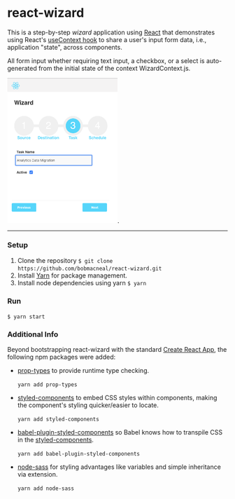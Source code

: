 
# react-wizard 

This is a step-by-step _wizard_ application using [React](https://reactjs.org/) that demonstrates 
using React's [useContext hook](https://reactjs.org/docs/hooks-reference.html#usecontext) to 
share a user's input form data, i.e., application "state", across components.

All form input whether requiring text input, a checkbox, or a select is auto-generated from the
initial state of the context WizardContext.js.

<img src="./public/Screenshot.png" width="50%">.
___
 
### Setup

1. Clone the repository 
    `$ git clone https://github.com/bobmacneal/react-wizard.git`
2. Install [Yarn](https://yarnpkg.com) for package management. 
3. Install node dependencies using yarn
    `$ yarn`

### Run

`$ yarn start`


### Additional Info

Beyond bootstrapping react-wizard with the standard [Create React App](https://github.com/facebook/create-react-app), 
the following npm packages were added:

- [prop-types](https://www.npmjs.com/package/prop-types) to provide runtime type checking. 

    `yarn add prop-types` 


- [styled-components](https://www.npmjs.com/package/styled-components) to embed CSS styles within 
components, making the component's styling quicker/easier to locate.

    `yarn add styled-components` 

- [babel-plugin-styled-components](https://www.npmjs.com/package/babel-plugin-styled-components) so Babel knows
how to transpile CSS in the [styled-components](https://www.npmjs.com/package/styled-components). 

    `yarn add babel-plugin-styled-components` 

- [node-sass](https://www.npmjs.com/package/node-sass) for styling advantages like variables and 
simple inheritance via extension.

    `yarn add node-sass` 

    
